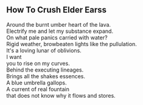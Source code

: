 How To Crush Elder Earss
------------------------
Around the burnt umber heart of the lava.  
Electrify me and let my substance expand.  
On what pale panics carried with water?  
Rigid weather, browbeaten lights like the pullulation.  
It's a loving lunar of oblivions.  
I want  
you to rise on my curves.  
Behind the executing lineages.  
Brings all the shakes essences.  
A blue umbrella gallops.  
A current of real fountain  
that does not know why it flows and stores.  

